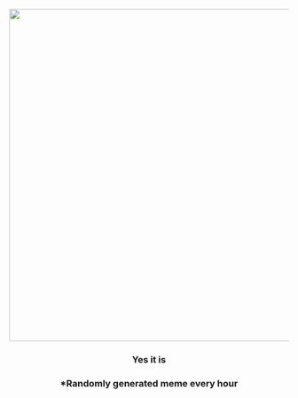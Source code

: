 <p align="center">
        <img src="https://i.redd.it/fmquf7o99ly91.jpg" width="600" height="600">
        </p>
        <h3 align="center">Yes it is</h3>
        <h3 align="center">*Randomly generated meme every hour</h3>
    